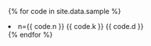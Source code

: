 {% for code in site.data.sample %} 
<li> <a> n={{ code.n }} {{ code.k }} {{ code.d }} </a> </li>
{% endfor %}
